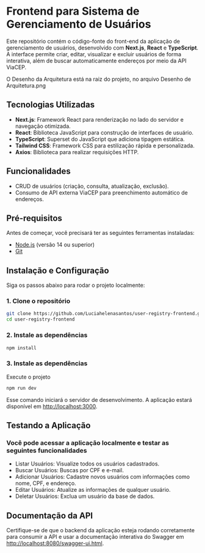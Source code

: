 # Frontend para Sistema de Gerenciamento de Usuários

Este repositório contém o código-fonte do front-end da aplicação de gerenciamento de usuários, desenvolvido com **Next.js**, **React** e **TypeScript**. A interface permite criar, editar, visualizar e excluir usuários de forma interativa, além de buscar automaticamente endereços por meio da API ViaCEP.

O Desenho da Arquitetura está na raiz do projeto, no arquivo Desenho de Arquitetura.png

## Tecnologias Utilizadas

- **Next.js**: Framework React para renderização no lado do servidor e navegação otimizada.
- **React**: Biblioteca JavaScript para construção de interfaces de usuário.
- **TypeScript**: Superset do JavaScript que adiciona tipagem estática.
- **Tailwind CSS**: Framework CSS para estilização rápida e personalizada.
- **Axios**: Biblioteca para realizar requisições HTTP.

## Funcionalidades

- CRUD de usuários (criação, consulta, atualização, exclusão).
- Consumo de API externa ViaCEP para preenchimento automático de endereços.

## Pré-requisitos

Antes de começar, você precisará ter as seguintes ferramentas instaladas:

- [Node.js](https://nodejs.org/en/) (versão 14 ou superior)
- [Git](https://git-scm.com)

## Instalação e Configuração

Siga os passos abaixo para rodar o projeto localmente:

### 1. Clone o repositório

```bash
git clone https://github.com/Luciahelenasantos/user-registry-frontend.git
cd user-registry-frontend
```

### 2. Instale as dependências

```bash
npm install
```

### 3. Instale as dependências

Execute o projeto

```bash
npm run dev
```

Esse comando iniciará o servidor de desenvolvimento. A aplicação estará disponível em <http://localhost:3000>.

## Testando a Aplicação

### Você pode acessar a aplicação localmente e testar as seguintes funcionalidades

- Listar Usuários: Visualize todos os usuários cadastrados.
- Buscar Usuários: Buscas por CPF e e-mail.
- Adicionar Usuários: Cadastre novos usuários com informações como nome, CPF, e endereço.
- Editar Usuários: Atualize as informações de qualquer usuário.
- Deletar Usuários: Exclua um usuário da base de dados.

## Documentação da API

Certifique-se de que o backend da aplicação esteja rodando corretamente para consumir a API e usar a documentação interativa do Swagger em <http://localhost:8080/swagger-ui.html>.
